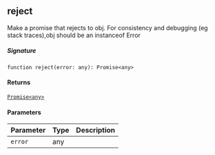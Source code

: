 ## reject

Make a promise that rejects to obj. For consistency and debugging (eg stack traces),obj should be an instanceof Error

##### Signature
`function reject(error: any): Promise<any>`

#### Returns
[`Promise<any>`](Promise.md)

#### Parameters


| Parameter	   | Type    | Description |
|:-------------|:---------------|:------------|
| `error`    | any |  |

